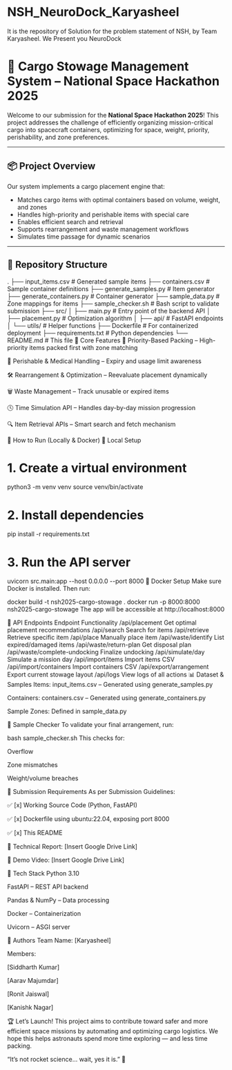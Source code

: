 # NSH_NeuroDock_Karyasheel
It is the repository of Solution for the problem statement of NSH, by Team Karyasheel. We Present you NeuroDock
# 🚀 Cargo Stowage Management System – National Space Hackathon 2025

Welcome to our submission for the **National Space Hackathon 2025**! This project addresses the challenge of efficiently organizing mission-critical cargo into spacecraft containers, optimizing for space, weight, priority, perishability, and zone preferences.

---

## 📦 Project Overview

Our system implements a cargo placement engine that:

- Matches cargo items with optimal containers based on volume, weight, and zones
- Handles high-priority and perishable items with special care
- Enables efficient search and retrieval
- Supports rearrangement and waste management workflows
- Simulates time passage for dynamic scenarios

---

## 📂 Repository Structure

.
├── input_items.csv              # Generated sample items
├── containers.csv               # Sample container definitions
├── generate_samples.py          # Item generator
├── generate_containers.py       # Container generator
├── sample_data.py               # Zone mappings for items
├── sample_checker.sh            # Bash script to validate submission
├── src/
│   ├── main.py                  # Entry point of the backend API
│   ├── placement.py             # Optimization algorithm
│   ├── api/                     # FastAPI endpoints
│   └── utils/                   # Helper functions
├── Dockerfile                   # For containerized deployment
├── requirements.txt             # Python dependencies
└── README.md                    # This file
🧠 Core Features
📌 Priority-Based Packing – High-priority items packed first with zone matching

🧪 Perishable & Medical Handling – Expiry and usage limit awareness

🛠️ Rearrangement & Optimization – Reevaluate placement dynamically

🗑️ Waste Management – Track unusable or expired items

🕓 Time Simulation API – Handles day-by-day mission progression

🔍 Item Retrieval APIs – Smart search and fetch mechanism

🚀 How to Run (Locally & Docker)
🔧 Local Setup

# 1. Create a virtual environment
python3 -m venv venv
source venv/bin/activate

# 2. Install dependencies
pip install -r requirements.txt

# 3. Run the API server
uvicorn src.main:app --host 0.0.0.0 --port 8000
🐳 Docker Setup
Make sure Docker is installed. Then run:

docker build -t nsh2025-cargo-stowage .
docker run -p 8000:8000 nsh2025-cargo-stowage
The app will be accessible at http://localhost:8000

🔌 API Endpoints
Endpoint	Functionality
/api/placement	Get optimal placement recommendations
/api/search	Search for items
/api/retrieve	Retrieve specific item
/api/place	Manually place item
/api/waste/identify	List expired/damaged items
/api/waste/return-plan	Get disposal plan
/api/waste/complete-undocking	Finalize undocking
/api/simulate/day	Simulate a mission day
/api/import/items	Import items CSV
/api/import/containers	Import containers CSV
/api/export/arrangement	Export current stowage layout
/api/logs	View logs of all actions
📊 Dataset & Samples
Items: input_items.csv – Generated using generate_samples.py

Containers: containers.csv – Generated using generate_containers.py

Sample Zones: Defined in sample_data.py

🧪 Sample Checker
To validate your final arrangement, run:

bash sample_checker.sh
This checks for:

Overflow

Zone mismatches

Weight/volume breaches

📑 Submission Requirements
As per Submission Guidelines:

✅ [x] Working Source Code (Python, FastAPI)

✅ [x] Dockerfile using ubuntu:22.04, exposing port 8000

✅ [x] This README

📄 Technical Report: [Insert Google Drive Link]

🎥 Demo Video: [Insert Google Drive Link]

🧠 Tech Stack
Python 3.10

FastAPI – REST API backend

Pandas & NumPy – Data processing

Docker – Containerization

Uvicorn – ASGI server

🏁 Authors
Team Name: [Karyasheel]

Members:

[Siddharth Kumar]

[Aarav Majumdar]

[Ronit Jaiswal]

[Kanishk Nagar]


🏆 Let’s Launch!
This project aims to contribute toward safer and more efficient space missions by automating and optimizing cargo logistics. We hope this helps astronauts spend more time exploring — and less time packing.

“It’s not rocket science... wait, yes it is.” 🚀
